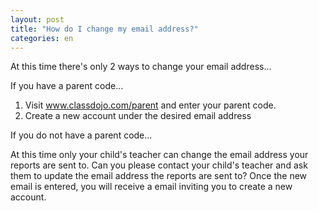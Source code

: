 ```yaml
---
layout: post
title: "How do I change my email address?"
categories: en
---
```


At this time there's only 2 ways to change your email address...

If you have a parent code...

1. Visit www.classdojo.com/parent and enter your parent code.
2. Create a new account under the desired email address

If you do not have a parent code...

At this time only your child's teacher can change the email address your reports are sent to.
Can you please contact your child's teacher and ask them to update the email address the reports are sent to?
Once the new email is entered, you will receive a email inviting you to create a new account.
